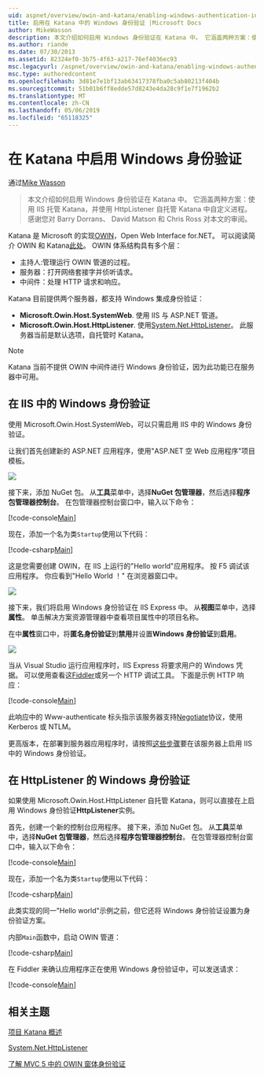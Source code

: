 ```yaml
---
uid: aspnet/overview/owin-and-katana/enabling-windows-authentication-in-katana
title: 启用在 Katana 中的 Windows 身份验证 |Microsoft Docs
author: MikeWasson
description: 本文介绍如何启用 Windows 身份验证在 Katana 中。 它涵盖两种方案：使用 IIS 托管 Katana，并使用 HttpListener 自托管 Kat...
ms.author: riande
ms.date: 07/30/2013
ms.assetid: 82324ef0-3b75-4f63-a217-76ef4036ec93
msc.legacyurl: /aspnet/overview/owin-and-katana/enabling-windows-authentication-in-katana
msc.type: authoredcontent
ms.openlocfilehash: 3d81e7e1bf13ab63417378fba0c5ab80213f404b
ms.sourcegitcommit: 51b01b6ff8edde57d8243e4da28c9f1e7f1962b2
ms.translationtype: MT
ms.contentlocale: zh-CN
ms.lasthandoff: 05/06/2019
ms.locfileid: "65118325"
---
```

# <a name="enabling-windows-authentication-in-katana"></a>在 Katana 中启用 Windows 身份验证

通过[Mike Wasson](https://github.com/MikeWasson)

> 本文介绍如何启用 Windows 身份验证在 Katana 中。 它涵盖两种方案：使用 IIS 托管 Katana，并使用 HttpListener 自托管 Katana 中自定义进程。 感谢您对 Barry Dorrans、 David Matson 和 Chris Ross 对本文的审阅。

Katana 是 Microsoft 的实现[OWIN](http://owin.org/)，Open Web Interface for.NET。 可以阅读简介 OWIN 和 Katana[此处](an-overview-of-project-katana.md)。 OWIN 体系结构具有多个层：

- 主持人:管理运行 OWIN 管道的过程。
- 服务器：打开网络套接字并侦听请求。
- 中间件：处理 HTTP 请求和响应。

Katana 目前提供两个服务器，都支持 Windows 集成身份验证：

- **Microsoft.Owin.Host.SystemWeb**. 使用 IIS 与 ASP.NET 管道。
- **Microsoft.Owin.Host.HttpListener**. 使用[System.Net.HttpListener](https://msdn.microsoft.com/library/system.net.httplistener.aspx)。 此服务器当前是默认选项，自托管时 Katana。

> [!NOTE]
> Katana 当前不提供 OWIN 中间件进行 Windows 身份验证，因为此功能已在服务器中可用。

## <a name="windows-authentication-in-iis"></a>在 IIS 中的 Windows 身份验证

使用 Microsoft.Owin.Host.SystemWeb，可以只需启用 IIS 中的 Windows 身份验证。

让我们首先创建新的 ASP.NET 应用程序，使用"ASP.NET 空 Web 应用程序"项目模板。

![](enabling-windows-authentication-in-katana/_static/image1.png)

接下来，添加 NuGet 包。 从**工具**菜单中，选择**NuGet 包管理器**，然后选择**程序包管理器控制台**。 在包管理器控制台窗口中，输入以下命令：

[!code-console[Main](enabling-windows-authentication-in-katana/samples/sample1.cmd)]

现在，添加一个名为类`Startup`使用以下代码：

[!code-csharp[Main](enabling-windows-authentication-in-katana/samples/sample2.cs)]

这是您需要创建 OWIN，在 IIS 上运行的"Hello world"应用程序。 按 F5 调试该应用程序。 你应看到"Hello World ！" 在浏览器窗口中。

![](enabling-windows-authentication-in-katana/_static/image2.png)

接下来，我们将启用 Windows 身份验证在 IIS Express 中。 从**视图**菜单中，选择**属性**。 单击解决方案资源管理器中查看项目属性中的项目名称。

在中**属性**窗口中，将**匿名身份验证**到**禁用**并设置**Windows 身份验证**到**启用**。

![](enabling-windows-authentication-in-katana/_static/image3.png)

当从 Visual Studio 运行应用程序时，IIS Express 将要求用户的 Windows 凭据。 可以使用查看这[Fiddler](http://fiddler2.com/home)或另一个 HTTP 调试工具。 下面是示例 HTTP 响应：

[!code-console[Main](enabling-windows-authentication-in-katana/samples/sample3.cmd?highlight=1,5-6)]

此响应中的 Www-authenticate 标头指示该服务器支持[Negotiate](http://www.ietf.org/rfc/rfc4559.txt)协议，使用 Kerberos 或 NTLM。

更高版本，在部署到服务器应用程序时，请按照[这些步骤](https://www.iis.net/configreference/system.webserver/security/authentication/windowsauthentication)要在该服务器上启用 IIS 中的 Windows 身份验证。

## <a name="windows-authentication-in-httplistener"></a>在 HttpListener 的 Windows 身份验证

如果使用 Microsoft.Owin.Host.HttpListener 自托管 Katana，则可以直接在上启用 Windows 身份验证**HttpListener**实例。

首先，创建一个新的控制台应用程序。 接下来，添加 NuGet 包。 从**工具**菜单中，选择**NuGet 包管理器**，然后选择**程序包管理器控制台**。 在包管理器控制台窗口中，输入以下命令：

[!code-console[Main](enabling-windows-authentication-in-katana/samples/sample4.cmd)]

现在，添加一个名为类`Startup`使用以下代码：

[!code-csharp[Main](enabling-windows-authentication-in-katana/samples/sample5.cs)]

此类实现的同一"Hello world"示例之前，但它还将 Windows 身份验证设置为身份验证方案。

内部`Main`函数中，启动 OWIN 管道：

[!code-csharp[Main](enabling-windows-authentication-in-katana/samples/sample6.cs)]

在 Fiddler 来确认应用程序正在使用 Windows 身份验证中，可以发送请求：

[!code-console[Main](enabling-windows-authentication-in-katana/samples/sample7.cmd?highlight=1,4-5)]

## <a name="related-topics"></a>相关主题

[项目 Katana 概述](an-overview-of-project-katana.md)

[System.Net.HttpListener](https://msdn.microsoft.com/library/system.net.httplistener.aspx)

[了解 MVC 5 中的 OWIN 窗体身份验证](https://blogs.msdn.com/b/webdev/archive/2013/07/03/understanding-owin-forms-authentication-in-mvc-5.aspx)
